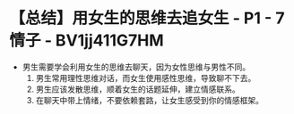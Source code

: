 # 【总结】用女生的思维去追女生 - P1 - 7情子 - BV1jj411G7HM

-   男生需要学会利用女生的思维去聊天，因为女性思维与男性不同。
    1.  男生常用理性思维对话，而女生使用感性思维，导致聊不下去。
    2.  男生应该发散思维，顺着女生的话题延伸，建立情感联系。
    3.  在聊天中带上情绪，不要依赖套路，让女生感受到你的情感框架。